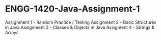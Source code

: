 # ENGG-1420-Java-Assignment-1



Assignment 1 - Random Practice / Testing
Assignment 2 - Basic Structures in Java
Assignment 3 - Classes & Objects in Java
Assigment 4 - Strings & Arrays
